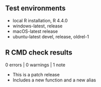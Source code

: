 ## Test environments

* local R installation, R 4.4.0
* windows-latest, release
* macOS-latest release
* ubuntu-latest devel, release, oldrel-1

## R CMD check results

0 errors | 0 warnings | 1 note

* This is a patch release
* Includes a new function and a new alias
